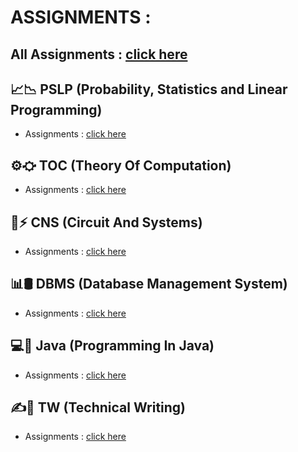 # ASSIGNMENTS :

## All Assignments : [click here](https://github.com/manakcodes/SEM-4/tree/1e32e0d7c259c372c565e665523915a4c65c9dde/Assignments)  

## 📈📉 PSLP (Probability, Statistics and Linear Programming)

-   Assignments : [click here](https://github.com/manakcodes/SEM-4/tree/1e32e0d7c259c372c565e665523915a4c65c9dde/Assignments/PLSP-Assignments)

## ⚙️⛮ TOC (Theory Of Computation)

-   Assignments : [click here](https://github.com/manakcodes/SEM-4/tree/1e32e0d7c259c372c565e665523915a4c65c9dde/Assignments/TOC-Assignments)

## 🔌⚡️ CNS (Circuit And Systems)

-   Assignments : [click here](https://github.com/manakcodes/SEM-4/tree/4ce6785a6f78298c0811239213c0ef11c89b467c/Assignments/CS-Assignments)

## 📊🛢️ DBMS (Database Management System)

-   Assignments : [click here](https://github.com/manakcodes/SEM-4/tree/1e32e0d7c259c372c565e665523915a4c65c9dde/Assignments/DBMS-Assignments)

## 💻💭 Java (Programming In Java)

-   Assignments : [click here](https://github.com/manakcodes/SEM-4/tree/1e32e0d7c259c372c565e665523915a4c65c9dde/Assignments/Java-Programming-Assignments)

## ✍️📝 TW (Technical Writing)

-   Assignments : [click here](https://github.com/manakcodes/SEM-4/tree/1e32e0d7c259c372c565e665523915a4c65c9dde/Assignments/TW-Assignments)
